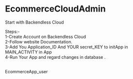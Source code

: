 # EcommerceCloudAdmin
Start with Backendless Cloud

Steps:- <br>
1-Create Account on Backendless Cloud <br>
2-Follow website Documentation. <br>
3-Add You Application_ID And YOUR secret_KEY to initApp in MAIN_ACTIVITY in App <br>
4-Run Your App and regard changes in database . <br>

<br>
EcommerceApp_user <br>
<a href="https://github.com/Ahabdelhak/EcommerceCloudApp">
